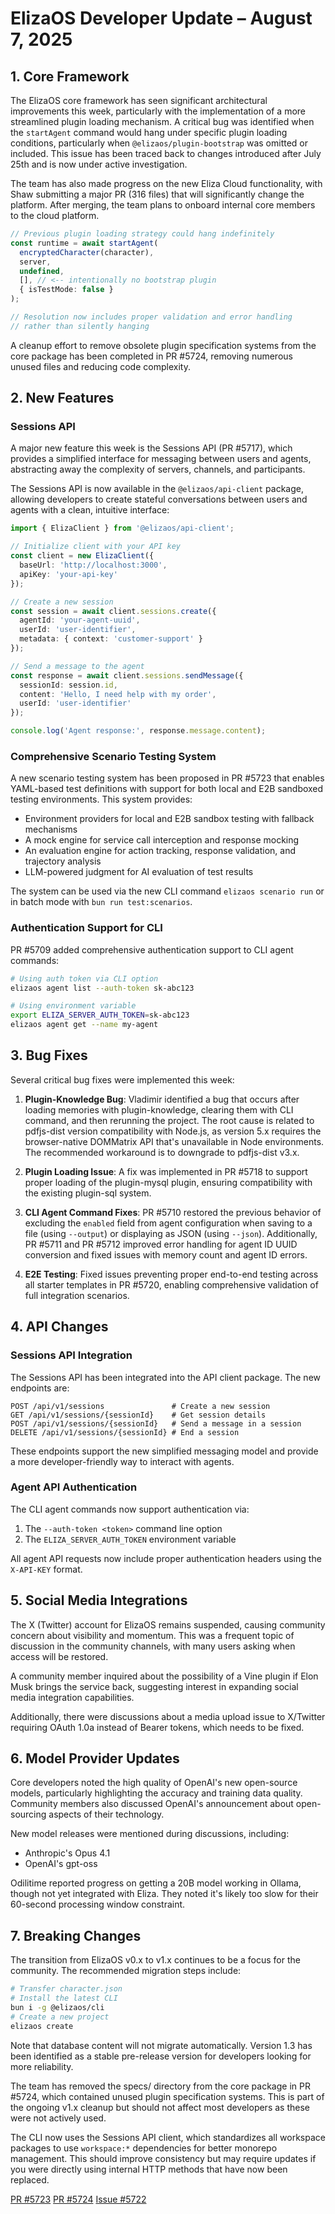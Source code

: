 # ElizaOS Developer Update – August 7, 2025

## 1. Core Framework

The ElizaOS core framework has seen significant architectural improvements this week, particularly with the implementation of a more streamlined plugin loading mechanism. A critical bug was identified when the `startAgent` command would hang under specific plugin loading conditions, particularly when `@elizaos/plugin-bootstrap` was omitted or included. This issue has been traced back to changes introduced after July 25th and is now under active investigation.

The team has also made progress on the new Eliza Cloud functionality, with Shaw submitting a major PR (316 files) that will significantly change the platform. After merging, the team plans to onboard internal core members to the cloud platform.

```typescript
// Previous plugin loading strategy could hang indefinitely
const runtime = await startAgent(
  encryptedCharacter(character),
  server,
  undefined,
  [], // <-- intentionally no bootstrap plugin
  { isTestMode: false }
);

// Resolution now includes proper validation and error handling
// rather than silently hanging
```

A cleanup effort to remove obsolete plugin specification systems from the core package has been completed in PR #5724, removing numerous unused files and reducing code complexity.

## 2. New Features

### Sessions API

A major new feature this week is the Sessions API (PR #5717), which provides a simplified interface for messaging between users and agents, abstracting away the complexity of servers, channels, and participants.

The Sessions API is now available in the `@elizaos/api-client` package, allowing developers to create stateful conversations between users and agents with a clean, intuitive interface:

```typescript
import { ElizaClient } from '@elizaos/api-client';

// Initialize client with your API key
const client = new ElizaClient({
  baseUrl: 'http://localhost:3000',
  apiKey: 'your-api-key'
});

// Create a new session
const session = await client.sessions.create({
  agentId: 'your-agent-uuid',
  userId: 'user-identifier',
  metadata: { context: 'customer-support' }
});

// Send a message to the agent
const response = await client.sessions.sendMessage({
  sessionId: session.id,
  content: 'Hello, I need help with my order',
  userId: 'user-identifier'
});

console.log('Agent response:', response.message.content);
```

### Comprehensive Scenario Testing System

A new scenario testing system has been proposed in PR #5723 that enables YAML-based test definitions with support for both local and E2B sandboxed testing environments. This system provides:

- Environment providers for local and E2B sandbox testing with fallback mechanisms
- A mock engine for service call interception and response mocking
- An evaluation engine for action tracking, response validation, and trajectory analysis
- LLM-powered judgment for AI evaluation of test results

The system can be used via the new CLI command `elizaos scenario run` or in batch mode with `bun run test:scenarios`.

### Authentication Support for CLI

PR #5709 added comprehensive authentication support to CLI agent commands:

```bash
# Using auth token via CLI option
elizaos agent list --auth-token sk-abc123

# Using environment variable
export ELIZA_SERVER_AUTH_TOKEN=sk-abc123
elizaos agent get --name my-agent
```

## 3. Bug Fixes

Several critical bug fixes were implemented this week:

1. **Plugin-Knowledge Bug**: Vladimir identified a bug that occurs after loading memories with plugin-knowledge, clearing them with CLI command, and then rerunning the project. The root cause is related to pdfjs-dist version compatibility with Node.js, as version 5.x requires the browser-native DOMMatrix API that's unavailable in Node environments. The recommended workaround is to downgrade to pdfjs-dist v3.x.

2. **Plugin Loading Issue**: A fix was implemented in PR #5718 to support proper loading of the plugin-mysql plugin, ensuring compatibility with the existing plugin-sql system.

3. **CLI Agent Command Fixes**: PR #5710 restored the previous behavior of excluding the `enabled` field from agent configuration when saving to a file (using `--output`) or displaying as JSON (using `--json`). Additionally, PR #5711 and PR #5712 improved error handling for agent ID UUID conversion and fixed issues with memory count and agent ID errors.

4. **E2E Testing**: Fixed issues preventing proper end-to-end testing across all starter templates in PR #5720, enabling comprehensive validation of full integration scenarios.

## 4. API Changes

### Sessions API Integration

The Sessions API has been integrated into the API client package. The new endpoints are:

```
POST /api/v1/sessions               # Create a new session
GET /api/v1/sessions/{sessionId}    # Get session details
POST /api/v1/sessions/{sessionId}   # Send a message in a session
DELETE /api/v1/sessions/{sessionId} # End a session
```

These endpoints support the new simplified messaging model and provide a more developer-friendly way to interact with agents.

### Agent API Authentication

The CLI agent commands now support authentication via:

1. The `--auth-token <token>` command line option
2. The `ELIZA_SERVER_AUTH_TOKEN` environment variable

All agent API requests now include proper authentication headers using the `X-API-KEY` format.

## 5. Social Media Integrations

The X (Twitter) account for ElizaOS remains suspended, causing community concern about visibility and momentum. This was a frequent topic of discussion in the community channels, with many users asking when access will be restored.

A community member inquired about the possibility of a Vine plugin if Elon Musk brings the service back, suggesting interest in expanding social media integration capabilities.

Additionally, there were discussions about a media upload issue to X/Twitter requiring OAuth 1.0a instead of Bearer tokens, which needs to be fixed.

## 6. Model Provider Updates

Core developers noted the high quality of OpenAI's new open-source models, particularly highlighting the accuracy and training data quality. Community members also discussed OpenAI's announcement about open-sourcing aspects of their technology.

New model releases were mentioned during discussions, including:
- Anthropic's Opus 4.1
- OpenAI's gpt-oss

Odilitime reported progress on getting a 20B model working in Ollama, though not yet integrated with Eliza. They noted it's likely too slow for their 60-second processing window constraint.

## 7. Breaking Changes

The transition from ElizaOS v0.x to v1.x continues to be a focus for the community. The recommended migration steps include:

```bash
# Transfer character.json
# Install the latest CLI
bun i -g @elizaos/cli
# Create a new project
elizaos create
```

Note that database content will not migrate automatically. Version 1.3 has been identified as a stable pre-release version for developers looking for more reliability.

The team has removed the specs/ directory from the core package in PR #5724, which contained unused plugin specification systems. This is part of the ongoing v1.x cleanup but should not affect most developers as these were not actively used.

The CLI now uses the Sessions API client, which standardizes all workspace packages to use `workspace:*` dependencies for better monorepo management. This should improve consistency but may require updates if you were directly using internal HTTP methods that have now been replaced.

[PR #5723](https://github.com/elizaOS/eliza/pull/5723)
[PR #5724](https://github.com/elizaOS/eliza/pull/5724)
[Issue #5722](https://github.com/elizaOS/eliza/issues/5722)